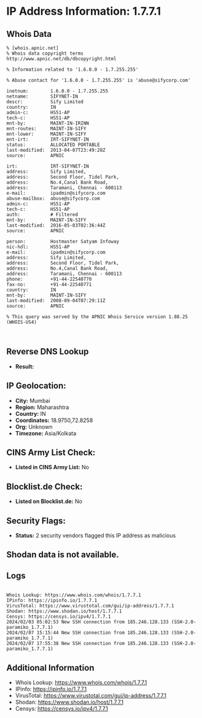# IP Address Information: 1.7.7.1

## Whois Data
```
% [whois.apnic.net]
% Whois data copyright terms    http://www.apnic.net/db/dbcopyright.html

% Information related to '1.6.0.0 - 1.7.255.255'

% Abuse contact for '1.6.0.0 - 1.7.255.255' is 'abuse@sifycorp.com'

inetnum:        1.6.0.0 - 1.7.255.255
netname:        SIFYNET-IN
descr:          Sify Limited
country:        IN
admin-c:        HS51-AP
tech-c:         HS51-AP
mnt-by:         MAINT-IN-IRINN
mnt-routes:     MAINT-IN-SIFY
mnt-lower:      MAINT-IN-SIFY
mnt-irt:        IRT-SIFYNET-IN
status:         ALLOCATED PORTABLE
last-modified:  2013-04-07T23:49:28Z
source:         APNIC

irt:            IRT-SIFYNET-IN
address:        Sify Limited,
address:        Second Floor, Tidel Park,
address:        No.4,Canal Bank Road,
address:        Taramani, Chennai - 600113
e-mail:         ipadmin@sifycorp.com
abuse-mailbox:  abuse@sifycorp.com
admin-c:        HS51-AP
tech-c:         HS51-AP
auth:           # Filtered
mnt-by:         MAINT-IN-SIFY
last-modified:  2016-05-03T02:36:44Z
source:         APNIC

person:         Hostmaster Satyam Infoway
nic-hdl:        HS51-AP
e-mail:         ipadmin@sifycorp.com
address:        Sify Limited,
address:        Second Floor, Tidel Park,
address:        No.4,Canal Bank Road,
address:        Taramani, Chennai - 600113
phone:          +91-44-22540770
fax-no:         +91-44-22540771
country:        IN
mnt-by:         MAINT-IN-SIFY
last-modified:  2008-09-04T07:29:11Z
source:         APNIC

% This query was served by the APNIC Whois Service version 1.88.25 (WHOIS-US4)



```
## Reverse DNS Lookup
- **Result:** 

## IP Geolocation:
- **City:** Mumbai
- **Region:** Maharashtra
- **Country:** IN
- **Coordinates:** 18.9750,72.8258
- **Org:** Unknown
- **Timezone:** Asia/Kolkata

## CINS Army List Check:
- **Listed in CINS Army List:** 
No

## Blocklist.de Check:
- **Listed on Blocklist.de:** 
No

## Security Flags:
- **Status:** 2 security vendors flagged this IP address as malicious

## Shodan data is not available.

## Logs
```

Whois Lookup: https://www.whois.com/whois/1.7.7.1
IPinfo: https://ipinfo.io/1.7.7.1
VirusTotal: https://www.virustotal.com/gui/ip-address/1.7.7.1
Shodan: https://www.shodan.io/host/1.7.7.1
Censys: https://censys.io/ipv4/1.7.7.1
2024/02/03 05:02:53 New SSH connection from 185.246.128.133 (SSH-2.0-paramiko_1.7.7.1)
2024/02/07 15:15:44 New SSH connection from 185.246.128.133 (SSH-2.0-paramiko_1.7.7.1)
2024/02/07 17:55:38 New SSH connection from 185.246.128.133 (SSH-2.0-paramiko_1.7.7.1)

```
## Additional Information
- Whois Lookup: https://www.whois.com/whois/1.7.7.1
- IPinfo: https://ipinfo.io/1.7.7.1
- VirusTotal: https://www.virustotal.com/gui/ip-address/1.7.7.1
- Shodan: https://www.shodan.io/host/1.7.7.1
- Censys: https://censys.io/ipv4/1.7.7.1

